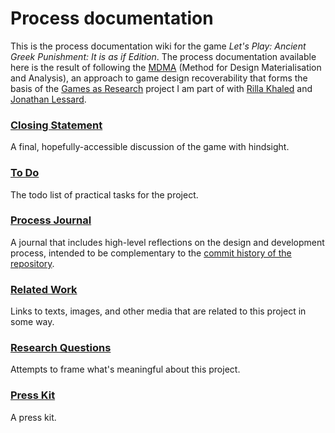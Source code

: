 # Process documentation

This is the process documentation wiki for the game _Let's Play: Ancient Greek Punishment: It is as if Edition_. The process documentation available here is the result of following the [MDMA](http://www.gamesasresearch.com/mdma) (Method for Design Materialisation and Analysis), an approach to game design recoverability that forms the basis of the [Games as Research](http://www.gamesasresearch.com/) project I am part of with [Rilla Khaled](http://www.rillakhaled.com/) and [Jonathan Lessard](https://jonathanlessard.net/).

### [Closing Statement](./closing-statement.md)
A final, hopefully-accessible discussion of the game with hindsight.

### [To Do](./to-do.md)
The todo list of practical tasks for the project.

### [Process Journal](./process-journal.md)
A journal that includes high-level reflections on the design and development process, intended to be complementary to the [commit history of the repository](https://github.com/pippinbarr/lets-play-ancient-greek-punishment-inversion-edition/commits/master).

### [Related Work](./related-work.md)
Links to texts, images, and other media that are related to this project in some way.

### [Research Questions](./research-questions.md)
Attempts to frame what's meaningful about this project.

### [Press Kit](../press/README.md)
A press kit.
